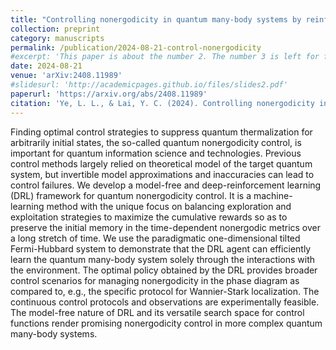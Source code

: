 ```yaml
---
title: "Controlling nonergodicity in quantum many-body systems by reinforcement learning"
collection: preprint
category: manuscripts
permalink: /publication/2024-08-21-control-nonergodicity
#excerpt: 'This paper is about the number 2. The number 3 is left for future work.'
date: 2024-08-21
venue: 'arXiv:2408.11989'
#slidesurl: 'http://academicpages.github.io/files/slides2.pdf'
paperurl: 'https://arxiv.org/abs/2408.11989'
citation: 'Ye, L. L., & Lai, Y. C. (2024). Controlling nonergodicity in quantum many-body systems by reinforcement learning. arXiv preprint arXiv:2408.11989.'
---
```


Finding optimal control strategies to suppress quantum thermalization for arbitrarily initial states, the so-called quantum nonergodicity control, is important for quantum information science and technologies. Previous control methods largely relied on theoretical model of the target quantum system, but invertible model approximations and inaccuracies can lead to control failures. We develop a model-free and deep-reinforcement learning (DRL) framework for quantum nonergodicity control. It is a machine-learning method with the unique focus on balancing exploration and exploitation strategies to maximize the cumulative rewards so as to preserve the initial memory in the time-dependent nonergodic metrics over a long stretch of time. We use the paradigmatic one-dimensional tilted Fermi-Hubbard system to demonstrate that the DRL agent can efficiently learn the quantum many-body system solely through the interactions with the environment. The optimal policy obtained by the DRL provides broader control scenarios for managing nonergodicity in the phase diagram as compared to, e.g., the specific protocol for Wannier-Stark localization. The continuous control protocols and observations are experimentally feasible. The model-free nature of DRL and its versatile search space for control functions render promising nonergodicity control in more complex quantum many-body systems.
